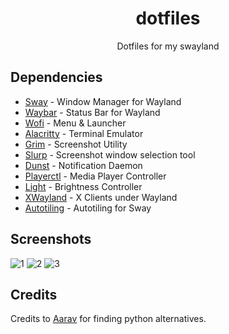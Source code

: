 <p align="center">
  <h1 align="center">dotfiles</h1>
</p>

<p align="center">
    Dotfiles for my swayland
</p>

## Dependencies

-   [Sway](https://github.com/swaywm/sway) - Window Manager for Wayland
-   [Waybar](https://github.com/Alexays/Waybar) - Status Bar for Wayland
-   [Wofi](https://github.com/tsujp/wofi) - Menu & Launcher
-   [Alacritty](https://github.com/alacritty/alacritty) - Terminal Emulator
-   [Grim](https://github.com/emersion/grim) - Screenshot Utility
-	[Slurp](https://github.com/emersion/slurp) - Screenshot window selection tool
-   [Dunst](https://github.com/dunst-project/dunst) - Notification Daemon
-   [Playerctl](https://github.com/altdesktop/playerctl) - Media Player Controller
-   [Light](https://github.com/haikarainen/light) - Brightness Controller 
-   [XWayland](https://wayland.freedesktop.org/xserver.html) - X Clients under Wayland
-	[Autotiling](https://github.com/ammgws/autotiling-rs) - Autotiling for Sway

## Screenshots

![1](https://github.com/ayush-rathore/dotfiles/raw/assets/1.png)
![2](https://github.com/ayush-rathore/dotfiles/raw/assets/2.png)
![3](https://github.com/ayush-rathore/dotfiles/raw/assets/3.png)

## Credits

Credits to [Aarav](https://github.com/Aarav619) for finding python alternatives.
